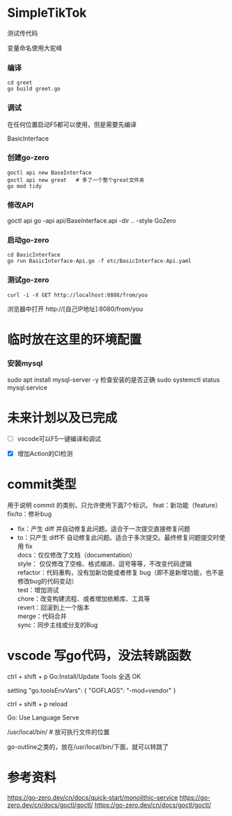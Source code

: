 # SimpleTikTok
测试传代码


变量命名使用大驼峰
### 编译
```shell
cd greet
go build greet.go 
```

### 调试
在任何位置启动F5都可以使用，但是需要先编译

BasicInterface
### 创建go-zero
```shell
goctl api new BaseInterface
goctl api new great   # 多了一个整个great文件夹
go mod tidy
```

### 修改API
goctl api go -api api/BaseInterface.api -dir .. -style GoZero

### 启动go-zero
```shell
cd BasicInterface
go run BasicInterface-Api.go -f etc/BasicInterface-Api.yaml
```
### 测试go-zero
```shell
curl -i -X GET http://localhost:8888/from/you
```
浏览器中打开
http://[自己IP地址]:8080/from/you




# 临时放在这里的环境配置

### 安装mysql
sudo apt install mysql-server -y
检查安装的是否正确
sudo systemctl status mysql.service

# 未来计划以及已完成

+ [ ] vscode可以F5一键编译和调试
+ [X] 增加Action的CI检测


# commit类型

用于说明 commit 的类别，只允许使用下面7个标识。
feat：新功能（feature）</br>
fix/to：修补bug </br>
  - fix：产生 diff 并自动修复此问题。适合于一次提交直接修复问题 </br>
  - to：只产生 diff不 自动修复此问题。适合于多次提交。最终修复问题提交时使用 fix </br>
docs：仅仅修改了文档（documentation） </br>
style： 仅仅修改了空格、格式缩进、逗号等等，不改变代码逻辑 </br>
refactor：代码重构，没有加新功能或者修复 bug（即不是新增功能，也不是修改bug的代码变动） </br>
test：增加测试 </br>
chore：改变构建流程、或者增加依赖库、工具等 </br>
revert：回滚到上一个版本 </br>
merge：代码合并 </br>
sync：同步主线或分支的Bug </br>


# vscode 写go代码，没法转跳函数

ctrl + shift + p 
Go:Install/Update Tools
全选
OK

setting
 "go.toolsEnvVars": {
        "GOFLAGS": "-mod=vendor"
}


ctrl + shift + p 
reload

Go: Use Language Serve


/usr/local/bin/  # 放可执行文件的位置

go-outline之类的，放在/usr/local/bin/下面，就可以转跳了
# 参考资料

https://go-zero.dev/cn/docs/quick-start/monolithic-service
https://go-zero.dev/cn/docs/goctl/goctl/
https://go-zero.dev/cn/docs/goctl/goctl/